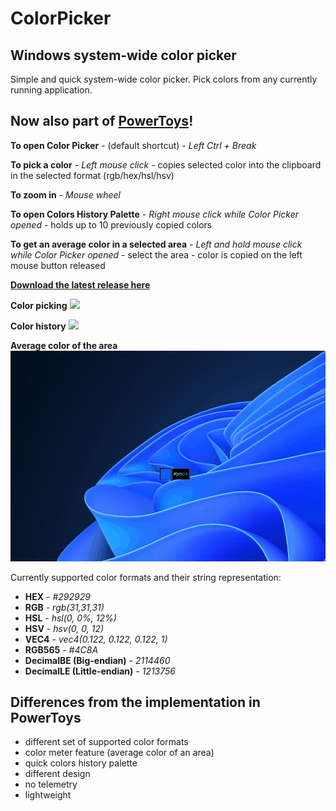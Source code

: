 # ColorPicker
## Windows system-wide color picker

Simple and quick system-wide color picker. Pick colors from any currently running application.
## Now also part of [**PowerToys**](https://github.com/microsoft/PowerToys)! 

**To open Color Picker** - (default shortcut) - *Left Ctrl + Break*

**To pick a color** - *Left mouse click* - copies selected color into the clipboard in the selected format (rgb/hex/hsl/hsv)

**To zoom in** - *Mouse wheel*

**To open Colors History Palette** - *Right mouse click while Color Picker opened* - holds up to 10 previously copied colors

**To get an average color in a selected area** - *Left and hold mouse click while Color Picker opened* - select the area - color is copied on the left mouse button released

[**Download the latest release here**](https://github.com/martinchrzan/ColorPicker/releases/latest)

**Color picking**
![](showcase.gif)


**Color history**
![](ColorsHistory.gif)


**Average color of the area**
![](colorMeter.gif)

Currently supported color formats and their string representation:
- **HEX** - *#292929*
- **RGB** - *rgb(31,31,31)*
- **HSL** - *hsl(0, 0%, 12%)* 
- **HSV** - *hsv(0, 0, 12)*
- **VEC4** - *vec4(0.122, 0.122, 0.122, 1)*
- **RGB565** - *#4C8A*
- **DecimalBE (Big-endian)** - *2114460*
- **DecimalLE (Little-endian)** - *1213756*

## Differences from the implementation in PowerToys
- different set of supported color formats
- color meter feature (average color of an area)
- quick colors history palette
- different design
- no telemetry
- lightweight

